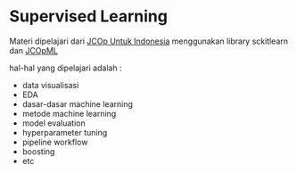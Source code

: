 # Supervised Learning 
Materi dipelajari dari [JCOp Untuk Indonesia](https://www.youtube.com/c/JCOpUntukIndonesia) menggunakan library sckitlearn dan [JCOpML](https://pypi.org/project/jcopml/)

hal-hal yang dipelajari adalah :
- data visualisasi
- EDA
- dasar-dasar machine learning
- metode machine learning
- model evaluation
- hyperparameter tuning
- pipeline workflow
- boosting
- etc
